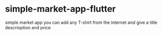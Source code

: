 # simple-market-app-flutter
simple market app you can add any T-shirt from the internet and give a title descrioption and price 
